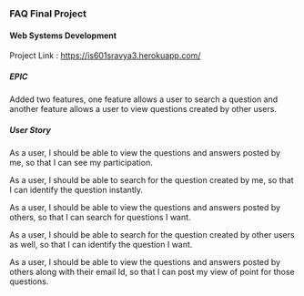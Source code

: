 ### **FAQ Final Project**

#### Web Systems Development

Project Link : https://is601sravya3.herokuapp.com/

##### EPIC

Added two features, one feature allows a user to search a question and 
another feature allows a user to view questions created by other users.

##### User Story

As a user, I should be able to view the questions and answers posted by me, so that I can see my participation.

As a user, I should be able to search for the question created by me, so that I can identify the question instantly.

As a user, I should be able to view the questions and answers posted by others, so that I can search for questions I want.

As a user, I should be able to search for the question created by other users as well, so that I can identify the question I want.

As a user, I should be able to view the questions and answers posted by others along with their email Id, so that I can post my view of point for those questions.


